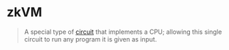 # zkVM

> A special type of [circuit](./circuit.md) that implements a CPU; allowing this single circuit to run any program it is given as input.